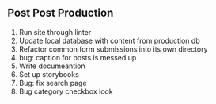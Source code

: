 
## Post Post Production
1. Run site through linter
2. Update local database with content from production db
3. Refactor common form submissions into its own directory
4. bug: caption for posts is messed up
5. Write documeantion
6. Set up storybooks
7. Bug: fix search page
8. Bug category checkbox look



